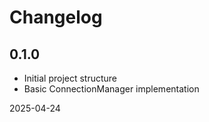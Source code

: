 # Changelog

## 0.1.0

- Initial project structure
- Basic ConnectionManager implementation

2025-04-24
